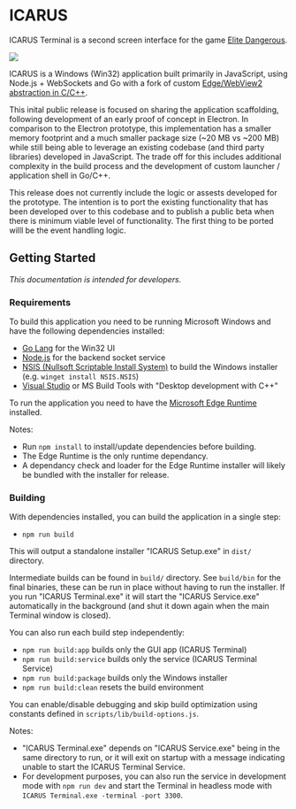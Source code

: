 # ICARUS

ICARUS Terminal is a second screen interface for the game [Elite Dangerous](https://www.elitedangerous.com/).

<img src="https://user-images.githubusercontent.com/595695/137490706-4772ba94-904e-47f4-8bf0-759d3ca51287.png">

ICARUS is a Windows (Win32) application built primarily in JavaScript, using Node.js + WebSockets and Go with a fork of custom [Edge/WebView2 abstraction in C/C++](https://github.com/iaincollins/webview).

This inital public release is focused on sharing the application scaffolding, following development of an early proof of concept in Electron. In comparison to the Electron prototype, this implementation has a smaller memory footprint and a much smaller package size (~20 MB vs ~200 MB) while still being able to leverage an existing codebase (and third party libraries) developed in JavaScript. The trade off for this includes additional complexity in the build process and the development of custom launcher / application shell in Go/C++.

This release does not currently include the logic or assests developed for the prototype. The intention is to port the existing functionality that has been developed over to this codebase and to publish a public beta when there is minimum viable level of functionality. The first thing to be ported willl be the event handling logic.

## Getting Started

_This documentation is intended for developers._

### Requirements

To build this application you need to be running Microsoft Windows and have the following dependencies installed:

* [Go Lang](https://golang.org/) for the Win32 UI
* [Node.js](https://nodejs.org/en/download/) for the backend socket service
* [NSIS (Nullsoft Scriptable Install System)](https://nsis.sourceforge.io/) to build the Windows installer (e.g. `winget install NSIS.NSIS`)
* [Visual Studio](https://visualstudio.microsoft.com/downloads/) or MS Build Tools with "Desktop development with C++"

To run the application you need to have the [Microsoft Edge Runtime](https://developer.microsoft.com/en-us/microsoft-edge/webview2/) installed. 

Notes:

* Run `npm install` to install/update dependencies before building.
* The Edge Runtime is the only runtime dependancy.
* A dependancy check and loader for the Edge Runtime installer will likely be bundled with the installer for release.

### Building

With dependencies installed, you can build the application in a single step:

* `npm run build`

This will output a standalone installer "ICARUS Setup.exe" in `dist/` directory.

Intermediate builds can be found in `build/` directory. See `build/bin` for the final binaries, these can be run in place without having to run the installer. If you run "ICARUS Terminal.exe" it will start the "ICARUS Service.exe" automatically in the background (and shut it down again when the main Terminal window is closed).

You can also run each build step independently:

* `npm run build:app` builds only the GUI app (ICARUS Terminal)
* `npm run build:service` builds only the service (ICARUS Terminal Service)
* `npm run build:package` builds only the Windows installer
* `npm run build:clean` resets the build environment

You can enable/disable debugging and skip build optimization using constants defined in `scripts/lib/build-options.js`.

Notes:

* "ICARUS Terminal.exe" depends on "ICARUS Service.exe" being in the same directory to run, or it will exit on startup with a message indicating unable to start the ICARUS Terminal Service.
* For development purposes, you can also run the service in development mode with `npm run dev` and start the Terminal in headless mode with `ICARUS Terminal.exe -terminal -port 3300`.
